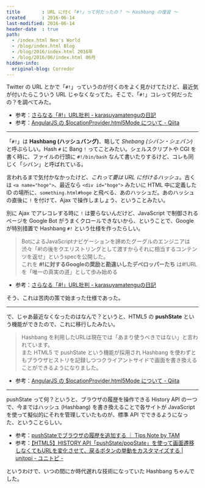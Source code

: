 ```yaml
---
title        : URL に付く「#!」って何だったの？ ～ Hashbang の復習 ～
created      : 2016-06-14
last-modified: 2016-06-14
header-date  : true
path:
  - /index.html Neo's World
  - /blog/index.html Blog
  - /blog/2016/index.html 2016年
  - /blog/2016/06/index.html 06月
hidden-info:
  original-blog: Corredor
---
```


Twitter の URL とかで「`#!`」っていうのが付くのをよく見かけてたけど、最近気が付いたらこういう URL じゃなくなってた。そこで、「`#!`」コレって何だったの？を調べてみた。

- 参考：[さらなる「#!」URL批判 - karasuyamatenguの日記](http://d.hatena.ne.jp/karasuyamatengu/20110212/1297465199)
- 参考：[AngularJS の $locationProvider.html5Mode について - Qiita](http://qiita.com/shogogg/items/542bd6d18f777bcc24bc)

---

「`#!`」は **Hashbang (ハッシュバング)**、略して *Shebang (シバン・シェバン)* と呼ぶらしい。Hash `#` に Bang `!` ってことみたい。シェルスクリプトや CGI を書く時に、ファイルの行頭に `#!/bin/bash` なんて書いたりするけど、コレも同じく「シバン」と呼ばれている。

言われるまで気付かなかったけど、*これって要は URL に付けるハッシュ*。古くは `<a name="hoge">`、最近なら `<div id="hoge">` みたいに HTML 中に定義した ID の場所に、`something.html#hoge` と飛べる、あのハッシュだ。あのハッシュの直後に `!` を付けて、Ajax で操作しましょう、ということみたい。

別に Ajax でアレコレする時に `!` は要らないんだけど、JavaScript で制御されるページを Google Bot がうまくクロールできないから、ということで、Google が特別措置で Hashbang `#!` という仕様を作ったらしい。

> BotによるJavaScriptナビゲーションを諦めたグーグルのエンジニアは渋々「#!の後をクエリストリングとして渡すからそれに相当するコンテンツを返せ」というspecを公開した。  
> これを **#!に対するGoogleの奨励と勘違いしたデベロッパーたち** は#!URLを「唯一の真実の道」として歩み始める

- 参考：[さらなる「#!」URL批判 - karasuyamatenguの日記](http://d.hatena.ne.jp/karasuyamatengu/20110212/1297465199)

そう、これは苦肉の策で始まった仕様であった。

---

で、じゃあ最近なくなったのはなんで？というと、HTML5 の **pushState** という機能ができたので、これに移行したみたい。

> Hashbang を利用したURLは現在では「あまり使うべきではない」と言われています。  
> また HTML5 で pushState という機能が採用され Hashbang を使わずともブラウザヒストリを記録しつつクライアントサイドで画面を書き換えることができるようになりました。

- 参考：[AngularJS の $locationProvider.html5Mode について - Qiita](http://qiita.com/shogogg/items/542bd6d18f777bcc24bc)

---

pushState って何？というと、ブラウザの履歴を操作できる History API の一つで、今まではハッシュ (Hashbang) を書き換えることで各サイトが JavaScript を使って擬似的にそれを管理していたものが、標準 API でできるようになった、ということらしい。

- 参考：[pushStateでブラウザの履歴を追加する ｜ Tips Note by TAM](http://www.tam-tam.co.jp/tipsnote/html_css/post5294.html)
- 参考：[【HTML5】HISTORY API「pushState/popState」を使って画面遷移しなくてもURLを変化させて、戻るボタンの挙動をカスタマイズする | unitopi - ユニトピ -](http://unitopi.com/html5-historyapi/)

というわけで、いつの間にか時代遅れな技術になっていた Hashbang ちゃんでした。
